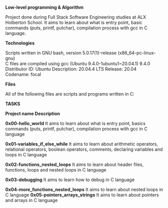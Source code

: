 __Low-level programming & Algorithm__                       

Project done during Full Stack Software Engineering studies at ALX Holberton School. It aims to learn about what is entry point, basic commands (puts, printf, putchar), compilation process with gcc in C language.


__Technologies__                                                                                                                      
                                                                                     

Scripts written in GNU bash, version 5.0.17(1)-release (x86_64-pc-linux-gnu)                                                          
C files are compiled using gcc (Ubuntu 9.4.0-1ubuntu1~20.04.1) 9.4.0                                                              
Distributor ID: Ubuntu 
Description:    20.04.4 LTS
Release:        20.04                                                                                                               
Codename:       focal


__Files__

All of the following files are scripts and programs written in C:
                                              

**TASKS**


**Project name	Description**

**0x00-hello_world**            	It aims to learn about what is entry point, basics commands (puts, printf, putchar), compilation process with gcc in C language

**0x01-variables_if_else_while**	It aims to learn about arithmetic operators, relational operators, boolean operators, comments, declaring variables and loops in C language

**0x02-functions_nested_loops**  	It aims to learn about header files, functions, loops and nested loops in C language

__0x03-debugging__              	It aims to learn how to debug in C language

__0x04-more_functions_nested_loops__	It aims to learn about nested loops in C language
__0x05-pointers_arrays_strings__	    It aims to learn about pointers and arrays in C language


